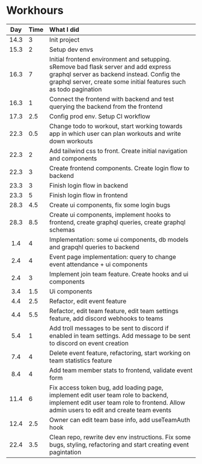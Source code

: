 # Workhours

| Day  | Time  | What I did                                                                                                                                                                                              |
| :--: | :---- | :------------------------------------------------------------------------------------------------------------------------------------------------------------------------------------------------------ |
| 14.3 | 3     | Init project                                                                                                                                                                                            |
| 15.3 | 2     | Setup dev envs                                                                                                                                                                                          |
| 16.3 | 7     | Initial frontend environment and setupping. sRemove bad flask server and add express graphql server as backend instead. Config the graphql server, create some initial features such as todo pagination |
| 16.3 | 1     | Connect the frontend with backend and test querying the backend from the frontend                                                                                                                       |
| 17.3 | 2.5   | Config prod env. Setup CI workflow                                                                                                                                                                      |
| 22.3 | 0.5   | Change todo to workout, start working towards app in which user can plan workouts and write down workouts                                                                                               |
| 22.3 | 2     | Add tailwind css to front. Create initial navigation and components                                                                                                                                     |
| 22.3 | 3     | Create frontend components. Create login flow to backend                                                                                                                                                |
| 23.3 | 3     | Finish login flow in backend                                                                                                                                                                            |
| 23.3 | 5     | Finish login flow in frontend                                                                                                                                                                           |
| 28.3 | 4.5   | Create ui components, fix some login bugs                                                                                                                                                               |
| 28.3 | 8.5   | Create ui components, implement hooks to frontend, create graphql queries, create graphql schemas                                                                                                       |
| 1.4  | 4     | Implementation: some ui components, db models and grapqhl queries to backend                                                                                                                            |
| 2.4  | 4     | Event page implementation: query to change event attendance + ui components                                                                                                                             |
| 2.4  | 3     | Implement join team feature. Create hooks and ui components                                                                                                                                             |
| 3.4  | 1.5   | Ui components                                                                                                                                                                                           |
| 4.4  | 2.5   | Refactor, edit event feature                                                                                                                                                                            |
| 4.4  | 5.5   | Refactor, edit team feature, edit team settings feature, add discord webhooks to teams                                                                                                                  |
| 5.4  | 1     | Add troll messages to be sent to discord if enabled in team settings. Add message to be sent to discord on event creation                                                                               |
| 7.4  | 4     | Delete event feature, refactoring, start working on team statistics feature                                                                                                                             |
| 8.4  | 4     | Add team member stats to frontend, validate event form                                                                                                                                                  |
| 11.4 | 6     | Fix access token bug, add loading page, implement edit user team role to backend, implement edit user team role to frontend. Allow admin users to edit and create team events                           |
| 12.4 | 2.5 | Owner can edit team base info, add useTeamAuth hook                                                                                                                                                     |
| 22.4 | 3.5 | Clean repo, rewrite dev env instructions. Fix some bugs, styling, refactoring and start creating event pagintation |